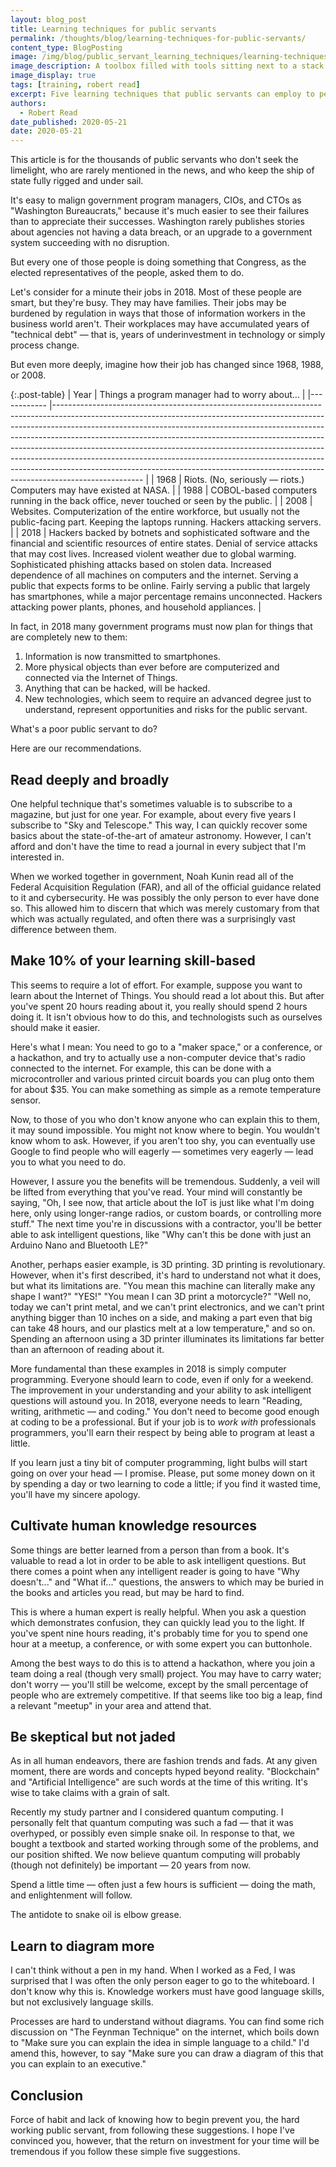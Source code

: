 ```yaml
---
layout: blog_post
title: Learning techniques for public servants
permalink: /thoughts/blog/learning-techniques-for-public-servants/
content_type: BlogPosting
image: /img/blog/public_servant_learning_techniques/learning-techniques.svg
image_description: A toolbox filled with tools sitting next to a stack of books.
image_display: true
tags: [training, robert read]
excerpt: Five learning techniques that public servants can employ to perform their jobs more effectively in today's complex technological environment.
authors:
  - Robert Read
date_published: 2020-05-21
date: 2020-05-21
---
```


This article is for the thousands of public servants who don't seek the limelight, who are rarely mentioned in the news, and who keep the ship of state fully rigged and under sail.

It's easy to malign government program managers, CIOs, and CTOs as "Washington Bureaucrats," because it's much easier to see their failures than to appreciate their successes. Washington rarely publishes stories about agencies not having a data breach, or an upgrade to a government system succeeding with no disruption.

But every one of those people is doing something that Congress, as the elected representatives of the people, asked them to do.

Let's consider for a minute their jobs in 2018. Most of these people are smart, but they're busy. They may have families. Their jobs may be burdened by regulation in ways that those of information workers in the business world aren't. Their workplaces may have accumulated years of "technical debt" — that is, years of underinvestment in technology or simply process change.

But even more deeply, imagine how their job has changed since 1968, 1988, or 2008.

{:.post-table}
|    Year    	|    Things a program manager had to worry about...    	|
|------------	|----------------------------------------------------------------------------------------------------------------------------------------------------------------------------------------------------------------------------------------------------------------------------------------------------------------------------------------------------------------------------------------------------------------------------------------------------------------------------------------------------------------------------------------------------------------------------------------	|
|    1968    	|    Riots. (No, seriously — riots.) Computers may have existed at NASA.    	|
|    1988    	|    COBOL-based computers running in the back office, never touched or   seen by the public.    	|
|    2008    	|    Websites. Computerization of the entire workforce, but usually not   the public-facing part. Keeping the laptops running. Hackers attacking   servers.    	|
|    2018    	|    Hackers backed by botnets and sophisticated software and the   financial and scientific resources of entire states. Denial of service   attacks that may cost lives. Increased violent weather due to global warming.   Sophisticated phishing attacks based on stolen data. Increased dependence of   all machines on computers and the internet. Serving a public that expects   forms to be online. Fairly serving a public that largely has smartphones,   while a major percentage remains unconnected. Hackers attacking power plants,   phones, and household appliances.    	|

In fact, in 2018 many government programs must now plan for things that are completely new to them:

1. Information is now transmitted to smartphones.
2. More physical objects than ever before are computerized and connected via the Internet of Things.
3. Anything that can be hacked, will be hacked.
4. New technologies, which seem to require an advanced degree just to understand, represent opportunities and risks for the public servant.

What's a poor public servant to do?

Here are our recommendations.

## Read deeply and broadly

One helpful technique that's sometimes valuable is to subscribe to a magazine, but just for one year. For example, about every five years I subscribe to "Sky and Telescope." This way, I can quickly recover some basics about the state-of-the-art of amateur astronomy. However, I can't afford and don't have the time to read a journal in every subject that I'm interested in.

When we worked together in government, Noah Kunin read all of the Federal Acquisition Regulation (FAR), and all of the official guidance related to it and cybersecurity. He was possibly the only person to ever have done so. This allowed him to discern that which was merely customary from that which was actually regulated, and often there was a surprisingly vast difference between them.

## Make 10% of your learning skill-based

This seems to require a lot of effort. For example, suppose you want to learn about the Internet of Things. You should read a lot about this. But after you've spent 20 hours reading about it, you really should spend 2 hours doing it. It isn't obvious how to do this, and technologists such as ourselves should make it easier.

Here's what I mean: You need to go to a "maker space," or a conference, or a hackathon, and try to actually use a non-computer device that's radio connected to the internet. For example, this can be done with a microcontroller and various printed circuit boards you can plug onto them for about $35. You can make something as simple as a remote temperature sensor.

Now, to those of you who don't know anyone who can explain this to them, it may sound impossible. You might not know where to begin. You wouldn't know whom to ask. However, if you aren't too shy, you can eventually use Google to find people who will eagerly — sometimes very eagerly — lead you to what you need to do.

However, I assure you the benefits will be tremendous. Suddenly, a veil will be lifted from everything that you've read. Your mind will constantly be saying, "Oh, I see now, that article about the IoT is just like what I'm doing here, only using longer-range radios, or custom boards, or controlling more stuff." The next time you're in discussions with a contractor, you'll be better able to ask intelligent questions, like "Why can't this be done with just an Arduino Nano and Bluetooth LE?"

Another, perhaps easier example, is 3D printing. 3D printing is revolutionary. However, when it's first described, it's hard to understand not what it does, but what its limitations are. "You mean this machine can literally make any shape I want?" "YES!" "You mean I can 3D print a motorcycle?" "Well no, today we can't print metal, and we can't print electronics, and we can't print anything bigger than 10 inches on a side, and making a part even that big can take 48 hours, and our plastics melt at a low temperature," and so on. Spending an afternoon using a 3D printer illuminates its limitations far better than an afternoon of reading about it.

More fundamental than these examples in 2018 is simply computer programming. Everyone should learn to code, even if only for a weekend. The improvement in your understanding and your ability to ask intelligent questions will astound you. In 2018, everyone needs to learn "Reading, writing, arithmetic — and coding." You don't need to become good enough at coding to be a professional. But if your job is to *work with* professionals programmers, you'll earn their respect by being able to program at least a little.

If you learn just a tiny bit of computer programming, light bulbs will start going on over your head — I promise. Please, put some money down on it by spending a day or two learning to code a little; if you find it wasted time, you'll have my sincere apology.

## Cultivate human knowledge resources

Some things are better learned from a person than from a book. It's valuable to read a lot in order to be able to ask intelligent questions. But there comes a point when any intelligent reader is going to have "Why doesn't..." and "What if..." questions, the answers to which may be buried in the books and articles you read, but may be hard to find.

This is where a human expert is really helpful. When you ask a question which demonstrates confusion, they can quickly lead you to the light. If you've spent nine hours reading, it's probably time for you to spend one hour at a meetup, a conference, or with some expert you can buttonhole.

Among the best ways to do this is to attend a hackathon, where you join a team doing a real (though very small) project. You may have to carry water; don't worry — you'll still be welcome, except by the small percentage of people who are extremely competitive.  If that seems like too big a leap, find a relevant "meetup" in your area and attend that.

## Be skeptical but not jaded

As in all human endeavors, there are fashion trends and fads. At any given moment, there are words and concepts hyped beyond reality. "Blockchain" and "Artificial Intelligence" are such words at the time of this writing. It's wise to take claims with a grain of salt.

Recently my study partner and I considered quantum computing. I personally felt that quantum computing was such a fad — that it was overhyped, or possibly even simple snake oil. In response to that, we bought a textbook and started working through some of the problems, and our position shifted. We now believe quantum computing will probably (though not definitely) be important — 20 years from now.

Spend a little time — often just a few hours is sufficient — doing the math, and enlightenment will follow.

The antidote to snake oil is elbow grease.

## Learn to diagram more

I can't think without a pen in my hand. When I worked as a Fed, I was surprised that I was often the only person eager to go to the whiteboard. I don't know why this is. Knowledge workers must have good language skills, but not exclusively language skills.

Processes are hard to understand without diagrams. You can find some rich discussion on "The Feynman Technique" on the internet, which boils down to "Make sure you can explain the idea in simple language to a child." I'd amend this, however, to say "Make sure you can draw a diagram of this that you can explain to an executive."

## Conclusion

Force of habit and lack of knowing how to begin prevent you, the hard working public servant, from following these suggestions. I hope I've convinced you, however, that the return on investment for your time will be tremendous if you follow these simple five suggestions.
